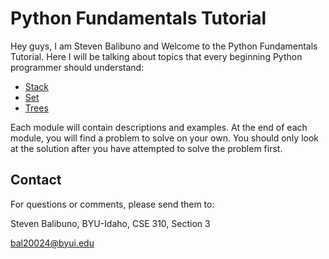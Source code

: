# Python Fundamentals Tutorial

Hey guys, I am Steven Balibuno and Welcome to the Python Fundamentals Tutorial. Here I will be talking about topics that every beginning Python programmer should understand:

- [Stack](stack.md)
- [Set](SETS.md)
- [Trees](Trees.md)

Each module will contain descriptions and examples.  At the end of each module, you will find a problem to solve on your own.  You should only look at the solution after you have attempted to solve the problem first.

## Contact

For questions or comments, please send them to:

Steven Balibuno, BYU-Idaho, CSE 310, Section 3

 bal20024@byui.edu
